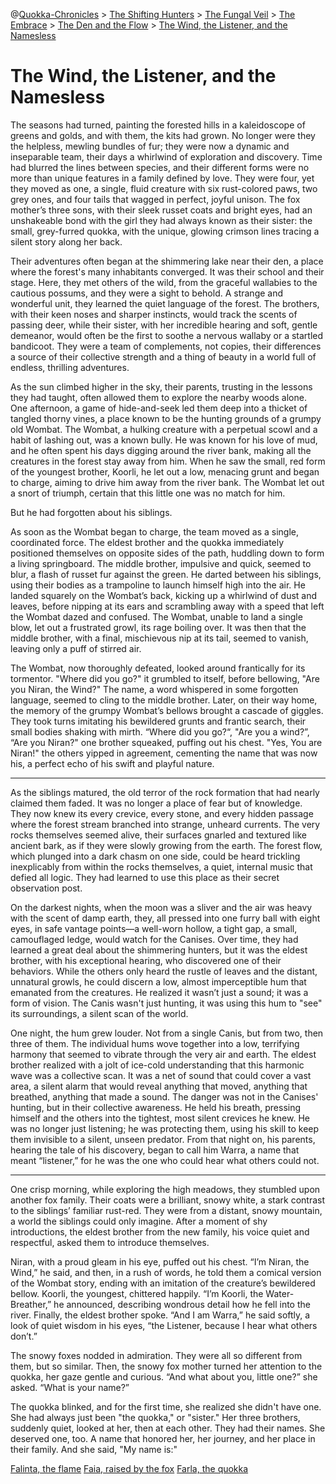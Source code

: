 @[Quokka-Chronicles](0000-quokka-chronicles) > [The Shifting Hunters](0000-quokka-chronicles) > [The Fungal Veil](0002-the-fungal-veil) > [The Embrace](0003-the-embrace) > [The Den and the Flow](0004-the-den-and-the-flow) > [The Wind, the Listener, and the Namesless](0005-the-four-furr)
# The Wind, the Listener, and the Namesless
The seasons had turned, painting the forested hills in a kaleidoscope of greens and golds, and with them, the kits had grown. No longer were they the helpless, mewling bundles of fur; they were now a dynamic and inseparable team, their days a whirlwind of exploration and discovery. Time had blurred the lines between species, and their different forms were no more than unique features in a family defined by love. They were four, yet they moved as one, a single, fluid creature with six rust-colored paws, two grey ones, and four tails that wagged in perfect, joyful unison. The fox mother’s three sons, with their sleek russet coats and bright eyes, had an unshakeable bond with the girl they had always known as their sister: the small, grey-furred quokka, with the unique, glowing crimson lines tracing a silent story along her back.

Their adventures often began at the shimmering lake near their den, a place where the forest's many inhabitants converged. It was their school and their stage. Here, they met others of the wild, from the graceful wallabies to the cautious possums, and they were a sight to behold. A strange and wonderful unit, they learned the quiet language of the forest. The brothers, with their keen noses and sharper instincts, would track the scents of passing deer, while their sister, with her incredible hearing and soft, gentle demeanor, would often be the first to soothe a nervous wallaby or a startled bandicoot. They were a team of complements, not copies, their differences a source of their collective strength and a thing of beauty in a world full of endless, thrilling adventures.

As the sun climbed higher in the sky, their parents, trusting in the lessons they had taught, often allowed them to explore the nearby woods alone. One afternoon, a game of hide-and-seek led them deep into a thicket of tangled thorny vines, a place known to be the hunting grounds of a grumpy old Wombat. The Wombat, a hulking creature with a perpetual scowl and a habit of lashing out, was a known bully. He was known for his love of mud, and he often spent his days digging around the river bank, making all the creatures in the forest stay away from him. When he saw the small, red form of the youngest brother, Koorli, he let out a low, menacing grunt and began to charge, aiming to drive him away from the river bank. The Wombat let out a snort of triumph, certain that this little one was no match for him.

But he had forgotten about his siblings.

As soon as the Wombat began to charge, the team moved as a single, coordinated force. The eldest brother and the quokka immediately positioned themselves on opposite sides of the path, huddling down to form a living springboard. The middle brother, impulsive and quick, seemed to blur, a flash of russet fur against the green. He darted between his siblings, using their bodies as a trampoline to launch himself high into the air. He landed squarely on the Wombat’s back, kicking up a whirlwind of dust and leaves, before nipping at its ears and scrambling away with a speed that left the Wombat dazed and confused. The Wombat, unable to land a single blow, let out a frustrated growl, its rage boiling over. It was then that the middle brother, with a final, mischievous nip at its tail, seemed to vanish, leaving only a puff of stirred air.

The Wombat, now thoroughly defeated, looked around frantically for its tormentor. "Where did you go?" it grumbled to itself, before bellowing, "Are you Niran, the Wind?" The name, a word whispered in some forgotten language, seemed to cling to the middle brother. Later, on their way home, the memory of the grumpy Wombat’s bellows brought a cascade of giggles. They took turns imitating his bewildered grunts and frantic search, their small bodies shaking with mirth. “Where did you go?“, "Are you a wind?”, “Are you Niran?" one brother squeaked, puffing out his chest. "Yes, You are Niran!" the others yipped in agreement, cementing the name that was now his, a perfect echo of his swift and playful nature.

***

As the siblings matured, the old terror of the rock formation that had nearly claimed them faded. It was no longer a place of fear but of knowledge. They now knew its every crevice, every stone, and every hidden passage where the forest stream branched into strange, unheard currents. The very rocks themselves seemed alive, their surfaces gnarled and textured like ancient bark, as if they were slowly growing from the earth. The forest flow, which plunged into a dark chasm on one side, could be heard trickling inexplicably from within the rocks themselves, a quiet, internal music that defied all logic. They had learned to use this place as their secret observation post.

On the darkest nights, when the moon was a sliver and the air was heavy with the scent of damp earth, they, all pressed into one furry ball with eight eyes, in safe vantage points—a well-worn hollow, a tight gap, a small, camouflaged ledge, would watch for the Canises. Over time, they had learned a great deal about the shimmering hunters, but it was the eldest brother, with his exceptional hearing, who discovered one of their behaviors. While the others only heard the rustle of leaves and the distant, unnatural growls, he could discern a low, almost imperceptible hum that emanated from the creatures. He realized it wasn’t just a sound; it was a form of vision. The Canis wasn't just hunting, it was using this hum to "see" its surroundings, a silent scan of the world.

One night, the hum grew louder. Not from a single Canis, but from two, then three of them. The individual hums wove together into a low, terrifying harmony that seemed to vibrate through the very air and earth. The eldest brother realized with a jolt of ice-cold understanding that this harmonic wave was a collective scan. It was a net of sound that could cover a vast area, a silent alarm that would reveal anything that moved, anything that breathed, anything that made a sound. The danger was not in the Canises' hunting, but in their collective awareness. He held his breath, pressing himself and the others into the tightest, most silent crevices he knew. He was no longer just listening; he was protecting them, using his skill to keep them invisible to a silent, unseen predator. From that night on, his parents, hearing the tale of his discovery, began to call him Warra, a name that meant “listener,” for he was the one who could hear what others could not.

***

One crisp morning, while exploring the high meadows, they stumbled upon another fox family. Their coats were a brilliant, snowy white, a stark contrast to the siblings’ familiar rust-red. They were from a distant, snowy mountain, a world the siblings could only imagine. After a moment of shy introductions, the eldest brother from the new family, his voice quiet and respectful, asked them to introduce themselves.

Niran, with a proud gleam in his eye, puffed out his chest. “I’m Niran, the Wind,” he said, and then, in a rush of words, he told them a comical version of the Wombat story, ending with an imitation of the creature’s bewildered bellow. Koorli, the youngest, chittered happily. “I’m Koorli, the Water-Breather,” he announced, describing wondrous detail how he fell into the river. Finally, the eldest brother spoke. “And I am Warra,” he said softly, a look of quiet wisdom in his eyes, “the Listener, because I hear what others don’t.”

The snowy foxes nodded in admiration. They were all so different from them, but so similar. Then, the snowy fox mother turned her attention to the quokka, her gaze gentle and curious. “And what about you, little one?” she asked. “What is your name?”

The quokka blinked, and for the first time, she realized she didn't have one. She had always just been "the quokka," or "sister." Her three brothers, suddenly quiet, looked at her, then at each other. They had their names. She deserved one, too. A name that honored her, her journey, and her place in their family. And she said, "My name is:"

[Falinta, the flame](0006-the-student-and-the-spark?characterName=Alinta)
[Faia, raised by the fox](0006-the-student-and-the-spark?characterName=Kaia)
[Farla, the quokka](0006-the-student-and-the-spark?characterName=Narla)